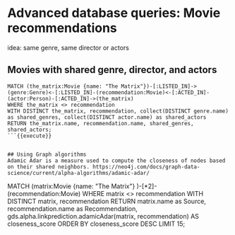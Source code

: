# Advanced database queries: Movie recommendations

idea: same genre, same director or actors
## Movies with shared genre, director, and actors

```
MATCH (the_matrix:Movie {name: "The Matrix"})-[:LISTED_IN]->(genre:Genre)<-[:LISTED_IN]-(recommendation:Movie)<-[:ACTED_IN]-(actor:Person)-[:ACTED_IN]->(the_matrix)
WHERE the_matrix <> recommendation 
WITH DISTINCT the_matrix, recommendation, collect(DISTINCT genre.name) as shared_genres, collect(DISTINCT actor.name) as shared_actors 
RETURN the_matrix.name, recommendation.name, shared_genres, shared_actors;
```{{execute}}


## Using Graph algorithms
Adamic Adar is a measure used to compute the closeness of nodes based on their shared neighbors. https://neo4j.com/docs/graph-data-science/current/alpha-algorithms/adamic-adar/

```
MATCH (matrix:Movie {name: "The Matrix"} )-[*2]-(recommendation:Movie)
WHERE matrix <> recommendation
WITH DISTINCT matrix, recommendation
RETURN matrix.name as Source, recommendation.name as Recommendation, gds.alpha.linkprediction.adamicAdar(matrix, recommendation) AS closeness_score
ORDER BY closeness_score DESC
LIMIT 15;




